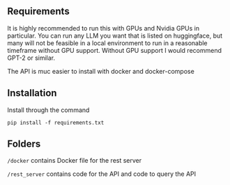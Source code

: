 ## Requirements

It is highly recommended to run this with GPUs and Nvidia GPUs in particular. You can run any LLM you want that is listed on huggingface, but many will not be feasible in a local environment to run in a reasonable timeframe without GPU support. Without GPU support I would recommend GPT-2 or similar.

The API is muc easier to install with docker and docker-compose
## Installation

Install through the command 

```pip install -f requirements.txt```

## Folders

```/docker``` contains Docker file for the rest server

```/rest_server``` contains code for the API and code to query the API
